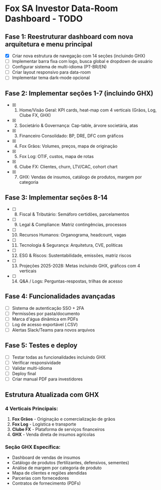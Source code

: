 # Fox SA Investor Data-Room Dashboard - TODO

## Fase 1: Reestruturar dashboard com nova arquitetura e menu principal
- [x] Criar nova estrutura de navegação com 14 seções (incluindo GHX)
- [ ] Implementar barra fixa com logo, busca global e dropdown de usuário
- [ ] Configurar sistema de multi-idioma (PT-BR/EN)
- [ ] Criar layout responsivo para data-room
- [ ] Implementar tema dark-mode opcional

## Fase 2: Implementar seções 1-7 (incluindo GHX)
- [x] 1. Home/Visão Geral: KPI cards, heat-map com 4 verticais (Grãos, Log, Clube FX, GHX)
- [x] 2. Societário & Governança: Cap-table, árvore societária, atas
- [x] 3. Financeiro Consolidado: BP, DRE, DFC com gráficos
- [x] 4. Fox Grãos: Volumes, preços, mapa de originação
- [x] 5. Fox Log: OTIF, custos, mapa de rotas
- [x] 6. Clube FX: Clientes, churn, LTV/CAC, cohort chart
- [x] 7. GHX: Vendas de insumos, catálogo de produtos, margem por categoria

## Fase 3: Implementar seções 8-14
- [ ] 8. Fiscal & Tributário: Semáforo certidões, parcelamentos
- [ ] 9. Legal & Compliance: Matriz contingências, processos
- [ ] 10. Recursos Humanos: Organograma, headcount, vagas
- [ ] 11. Tecnologia & Segurança: Arquitetura, CVE, políticas
- [ ] 12. ESG & Riscos: Sustentabilidade, emissões, matriz riscos
- [ ] 13. Projeções 2025-2028: Metas incluindo GHX, gráficos com 4 verticais
- [ ] 14. Q&A / Logs: Perguntas-respostas, trilhas de acesso

## Fase 4: Funcionalidades avançadas
- [ ] Sistema de autenticação SSO + 2FA
- [ ] Permissões por pasta/documento
- [ ] Marca d'água dinâmica em PDFs
- [ ] Log de acesso exportável (.CSV)
- [ ] Alertas Slack/Teams para novos arquivos

## Fase 5: Testes e deploy
- [ ] Testar todas as funcionalidades incluindo GHX
- [ ] Verificar responsividade
- [ ] Validar multi-idioma
- [ ] Deploy final
- [ ] Criar manual PDF para investidores

## Estrutura Atualizada com GHX

### 4 Verticais Principais:
1. **Fox Grãos** - Originação e comercialização de grãos
2. **Fox Log** - Logística e transporte
3. **Clube FX** - Plataforma de serviços financeiros
4. **GHX** - Venda direta de insumos agrícolas

### Seção GHX Específica:
- Dashboard de vendas de insumos
- Catálogo de produtos (fertilizantes, defensivos, sementes)
- Análise de margem por categoria de produto
- Mapa de clientes e regiões atendidas
- Parcerias com fornecedores
- Contratos de fornecimento (PDFs)

